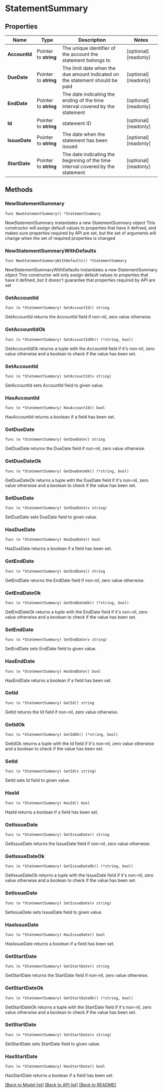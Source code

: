# StatementSummary

## Properties

Name | Type | Description | Notes
------------ | ------------- | ------------- | -------------
**AccountId** | Pointer to **string** | The unique identifier of the account the statement belongs to | [optional] [readonly] 
**DueDate** | Pointer to **string** | The limit date when the due amount indicated on the statement should be paid | [optional] [readonly] 
**EndDate** | Pointer to **string** | The date indicating the ending of the time interval covered by the statement | [optional] [readonly] 
**Id** | Pointer to **string** | statement ID | [optional] [readonly] 
**IssueDate** | Pointer to **string** | The date when the statement has been issued | [optional] [readonly] 
**StartDate** | Pointer to **string** | The date indicating the beginning of the time interval covered by the statement | [optional] [readonly] 

## Methods

### NewStatementSummary

`func NewStatementSummary() *StatementSummary`

NewStatementSummary instantiates a new StatementSummary object
This constructor will assign default values to properties that have it defined,
and makes sure properties required by API are set, but the set of arguments
will change when the set of required properties is changed

### NewStatementSummaryWithDefaults

`func NewStatementSummaryWithDefaults() *StatementSummary`

NewStatementSummaryWithDefaults instantiates a new StatementSummary object
This constructor will only assign default values to properties that have it defined,
but it doesn't guarantee that properties required by API are set

### GetAccountId

`func (o *StatementSummary) GetAccountId() string`

GetAccountId returns the AccountId field if non-nil, zero value otherwise.

### GetAccountIdOk

`func (o *StatementSummary) GetAccountIdOk() (*string, bool)`

GetAccountIdOk returns a tuple with the AccountId field if it's non-nil, zero value otherwise
and a boolean to check if the value has been set.

### SetAccountId

`func (o *StatementSummary) SetAccountId(v string)`

SetAccountId sets AccountId field to given value.

### HasAccountId

`func (o *StatementSummary) HasAccountId() bool`

HasAccountId returns a boolean if a field has been set.

### GetDueDate

`func (o *StatementSummary) GetDueDate() string`

GetDueDate returns the DueDate field if non-nil, zero value otherwise.

### GetDueDateOk

`func (o *StatementSummary) GetDueDateOk() (*string, bool)`

GetDueDateOk returns a tuple with the DueDate field if it's non-nil, zero value otherwise
and a boolean to check if the value has been set.

### SetDueDate

`func (o *StatementSummary) SetDueDate(v string)`

SetDueDate sets DueDate field to given value.

### HasDueDate

`func (o *StatementSummary) HasDueDate() bool`

HasDueDate returns a boolean if a field has been set.

### GetEndDate

`func (o *StatementSummary) GetEndDate() string`

GetEndDate returns the EndDate field if non-nil, zero value otherwise.

### GetEndDateOk

`func (o *StatementSummary) GetEndDateOk() (*string, bool)`

GetEndDateOk returns a tuple with the EndDate field if it's non-nil, zero value otherwise
and a boolean to check if the value has been set.

### SetEndDate

`func (o *StatementSummary) SetEndDate(v string)`

SetEndDate sets EndDate field to given value.

### HasEndDate

`func (o *StatementSummary) HasEndDate() bool`

HasEndDate returns a boolean if a field has been set.

### GetId

`func (o *StatementSummary) GetId() string`

GetId returns the Id field if non-nil, zero value otherwise.

### GetIdOk

`func (o *StatementSummary) GetIdOk() (*string, bool)`

GetIdOk returns a tuple with the Id field if it's non-nil, zero value otherwise
and a boolean to check if the value has been set.

### SetId

`func (o *StatementSummary) SetId(v string)`

SetId sets Id field to given value.

### HasId

`func (o *StatementSummary) HasId() bool`

HasId returns a boolean if a field has been set.

### GetIssueDate

`func (o *StatementSummary) GetIssueDate() string`

GetIssueDate returns the IssueDate field if non-nil, zero value otherwise.

### GetIssueDateOk

`func (o *StatementSummary) GetIssueDateOk() (*string, bool)`

GetIssueDateOk returns a tuple with the IssueDate field if it's non-nil, zero value otherwise
and a boolean to check if the value has been set.

### SetIssueDate

`func (o *StatementSummary) SetIssueDate(v string)`

SetIssueDate sets IssueDate field to given value.

### HasIssueDate

`func (o *StatementSummary) HasIssueDate() bool`

HasIssueDate returns a boolean if a field has been set.

### GetStartDate

`func (o *StatementSummary) GetStartDate() string`

GetStartDate returns the StartDate field if non-nil, zero value otherwise.

### GetStartDateOk

`func (o *StatementSummary) GetStartDateOk() (*string, bool)`

GetStartDateOk returns a tuple with the StartDate field if it's non-nil, zero value otherwise
and a boolean to check if the value has been set.

### SetStartDate

`func (o *StatementSummary) SetStartDate(v string)`

SetStartDate sets StartDate field to given value.

### HasStartDate

`func (o *StatementSummary) HasStartDate() bool`

HasStartDate returns a boolean if a field has been set.


[[Back to Model list]](../README.md#documentation-for-models) [[Back to API list]](../README.md#documentation-for-api-endpoints) [[Back to README]](../README.md)


